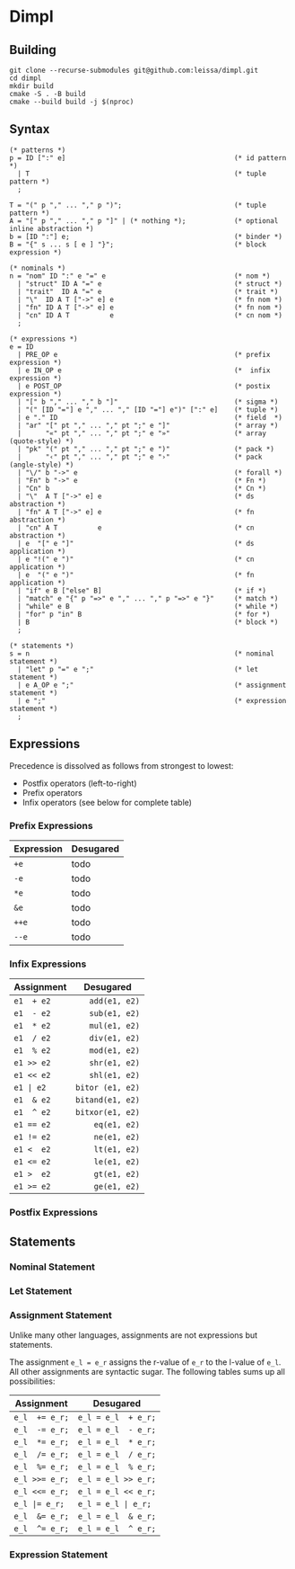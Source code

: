 # Dimpl

## Building

```
git clone --recurse-submodules git@github.com:leissa/dimpl.git
cd dimpl
mkdir build
cmake -S . -B build
cmake --build build -j $(nproc)
```

## Syntax

```ebnf
(* patterns *)
p = ID [":" e]                                          (* id pattern *)
  | T                                                   (* tuple pattern *)
  ;

T = "(" p "," ... "," p ")";                            (* tuple pattern *)
A = "[" p "," ... "," p "]" | (* nothing *);            (* optional inline abstraction *)
b = [ID ":"] e;                                         (* binder *)
B = "{" s ... s [ e ] "}";                              (* block expression *)

(* nominals *)
n = "nom" ID ":" e "=" e                                (* nom *)
  | "struct" ID A "=" e                                 (* struct *)
  | "trait"  ID A "=" e                                 (* trait *)
  | "\"  ID A T ["->" e] e                              (* fn nom *)
  | "fn" ID A T ["->" e] e                              (* fn nom *)
  | "cn" ID A T          e                              (* cn nom *)
  ;

(* expressions *)
e = ID
  | PRE_OP e                                            (* prefix expression *)
  | e IN_OP e                                           (*  infix expression *)
  | e POST_OP                                           (* postix expression *)
  | "[" b "," ... "," b "]"                             (* sigma *)
  | "(" [ID "="] e "," ... "," [ID "="] e")" [":" e]    (* tuple *)
  | e "." ID                                            (* field  *)
  | "ar" "[" pt "," ... "," pt ";" e "]"                (* array *)
  |      "«" pt "," ... "," pt ";" e "»"                (* array (quote-style) *)
  | "pk" "(" pt "," ... "," pt ";" e ")"                (* pack *)
  |      "‹" pt "," ... "," pt ";" e "›"                (* pack (angle-style) *)
  | "\/" b "->" e                                       (* forall *)
  | "Fn" b "->" e                                       (* Fn *)
  | "Cn" b                                              (* Cn *)
  | "\"  A T ["->" e] e                                 (* ds abstraction *)
  | "fn" A T ["->" e] e                                 (* fn abstraction *)
  | "cn" A T          e                                 (* cn abstraction *)
  | e  "[" e "]"                                        (* ds application *)
  | e "!(" e ")"                                        (* cn application *)
  | e  "(" e ")"                                        (* fn application *)
  | "if" e B ["else" B]                                 (* if *)
  | "match" e "{" p "=>" e "," ... "," p "=>" e "}"     (* match *)
  | "while" e B                                         (* while *)
  | "for" p "in" B                                      (* for *)
  | B                                                   (* block *)
  ;

(* statements *)
s = n                                                   (* nominal statement *)
  | "let" p "=" e ";"                                   (* let statement *)
  | e A_OP e ";"                                        (* assignment statement *)
  | e ";"                                               (* expression statement *)
  ;
```

## Expressions

Precedence is dissolved as follows from strongest to lowest:
* Postfix operators (left-to-right)
* Prefix operators
* Infix operators (see below for complete table)

### Prefix Expressions

| Expression  | Desugared           |
| ----------  | ------------------- |
| `+e`       | todo    |
| `-e`       | todo    |
| `*e`       | todo    |
| `&e`       | todo    |
| `++e`       | todo    |
| `--e`       | todo    |

### Infix Expressions

| Assignment | Desugared           |
| ---------- | ------------------- |
| `e1  + e2` | `   add(e1, e2)`    |
| `e1  - e2` | `   sub(e1, e2)`    |
| `e1  * e2` | `   mul(e1, e2)`    |
| `e1  / e2` | `   div(e1, e2)`    |
| `e1  % e2` | `   mod(e1, e2)`    |
| `e1 >> e2` | `   shr(e1, e2)`    |
| `e1 << e2` | `   shl(e1, e2)`    |
| `e1 \| e2` | `bitor (e1, e2)`    |
| `e1  & e2` | `bitand(e1, e2)`    |
| `e1  ^ e2` | `bitxor(e1, e2)`    |
| `e1 == e2` | `    eq(e1, e2)`    |
| `e1 != e2` | `    ne(e1, e2)`    |
| `e1 <  e2` | `    lt(e1, e2)`    |
| `e1 <= e2` | `    le(e1, e2)`    |
| `e1 >  e2` | `    gt(e1, e2)`    |
| `e1 >= e2` | `    ge(e1, e2)`    |

### Postfix Expressions

## Statements

### Nominal Statement

### Let Statement

### Assignment Statement

Unlike many other languages, assignments are not expressions but statements.

The assignment `e_l = e_r` assigns the r-value of `e_r` to the l-value of `e_l`.
All other assignments are syntactic sugar.
The following tables sums up all possibilities:

| Assignment     | Desugared           |
| -------------- | ------------------- |
| `e_l  += e_r;` | `e_l = e_l  + e_r;` |
| `e_l  -= e_r;` | `e_l = e_l  - e_r;` |
| `e_l  *= e_r;` | `e_l = e_l  * e_r;` |
| `e_l  /= e_r;` | `e_l = e_l  / e_r;` |
| `e_l  %= e_r;` | `e_l = e_l  % e_r;` |
| `e_l >>= e_r;` | `e_l = e_l >> e_r;` |
| `e_l <<= e_r;` | `e_l = e_l << e_r;` |
| `e_l \|= e_r;` | `e_l = e_l \| e_r;` |
| `e_l  &= e_r;` | `e_l = e_l  & e_r;` |
| `e_l  ^= e_r;` | `e_l = e_l  ^ e_r;` |

### Expression Statement
